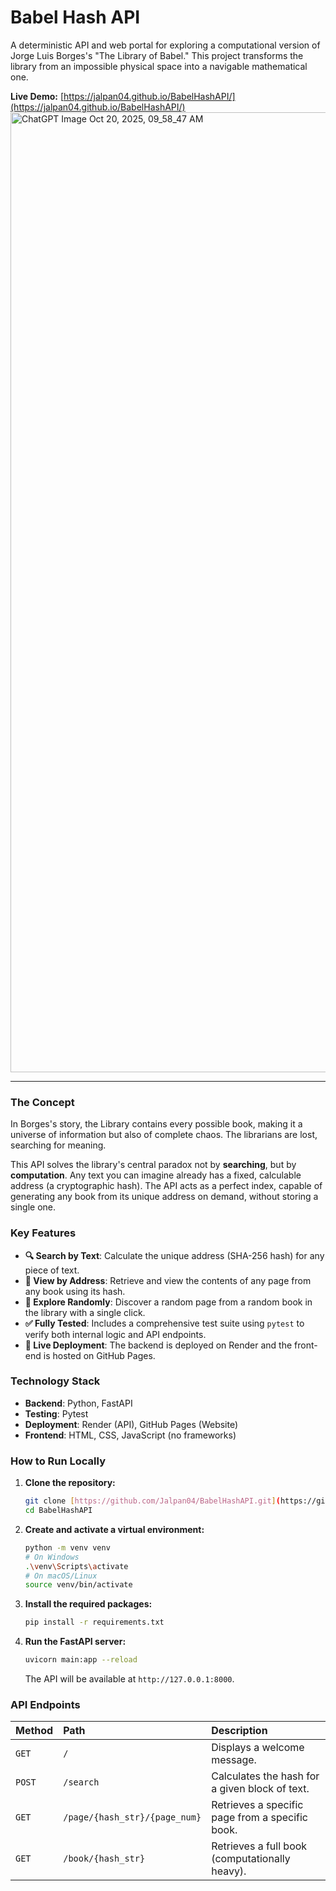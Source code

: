 # Babel Hash API


A deterministic API and web portal for exploring a computational version of Jorge Luis Borges's "The Library of Babel." This project transforms the library from an impossible physical space into a navigable mathematical one.

**Live Demo:** [https://jalpan04.github.io/BabelHashAPI/](https://jalpan04.github.io/BabelHashAPI/)
<img width="1024" height="1536" alt="ChatGPT Image Oct 20, 2025, 09_58_47 AM" src="https://github.com/user-attachments/assets/4b93544a-5078-46f5-9956-162aa6b8d88f" />

---



### The Concept

In Borges's story, the Library contains every possible book, making it a universe of information but also of complete chaos. The librarians are lost, searching for meaning.

This API solves the library's central paradox not by **searching**, but by **computation**. Any text you can imagine already has a fixed, calculable address (a cryptographic hash). The API acts as a perfect index, capable of generating any book from its unique address on demand, without storing a single one.

### Key Features

* **🔍 Search by Text**: Calculate the unique address (SHA-256 hash) for any piece of text.
* **📖 View by Address**: Retrieve and view the contents of any page from any book using its hash.
* **🌌 Explore Randomly**: Discover a random page from a random book in the library with a single click.
* **✅ Fully Tested**: Includes a comprehensive test suite using `pytest` to verify both internal logic and API endpoints.
* **🚀 Live Deployment**: The backend is deployed on Render and the front-end is hosted on GitHub Pages.

### Technology Stack

* **Backend**: Python, FastAPI
* **Testing**: Pytest
* **Deployment**: Render (API), GitHub Pages (Website)
* **Frontend**: HTML, CSS, JavaScript (no frameworks)

### How to Run Locally

1.  **Clone the repository:**
    ```bash
    git clone [https://github.com/Jalpan04/BabelHashAPI.git](https://github.com/Jalpan04/BabelHashAPI.git)
    cd BabelHashAPI
    ```

2.  **Create and activate a virtual environment:**
    ```bash
    python -m venv venv
    # On Windows
    .\venv\Scripts\activate
    # On macOS/Linux
    source venv/bin/activate
    ```

3.  **Install the required packages:**
    ```bash
    pip install -r requirements.txt
    ```

4.  **Run the FastAPI server:**
    ```bash
    uvicorn main:app --reload
    ```
    The API will be available at `http://127.0.0.1:8000`.

### API Endpoints

| Method | Path                               | Description                                     |
| :----- | :--------------------------------- | :---------------------------------------------- |
| `GET`  | `/`                                | Displays a welcome message.                     |
| `POST` | `/search`                          | Calculates the hash for a given block of text.  |
| `GET`  | `/page/{hash_str}/{page_num}`      | Retrieves a specific page from a specific book. |
| `GET`  | `/book/{hash_str}`                 | Retrieves a full book (computationally heavy).  |
